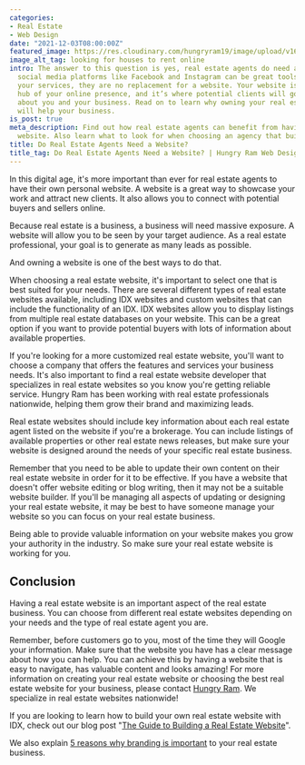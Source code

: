 ```yaml
---
categories:
- Real Estate
- Web Design
date: "2021-12-03T08:00:00Z"
featured_image: https://res.cloudinary.com/hungryram19/image/upload/v1638579145/hungryram/real-estate-peresonal-website_bcdygx.jpg
image_alt_tag: looking for houses to rent online
intro: The answer to this question is yes, real estate agents do need a website. While
  social media platforms like Facebook and Instagram can be great tools for marketing
  your services, they are no replacement for a website. Your website is the central
  hub of your online presence, and it’s where potential clients will go to learn more
  about you and your business. Read on to learn why owning your real estate website
  will help your business.
is_post: true
meta_description: Find out how real estate agents can benefit from having their own
  website. Also learn what to look for when choosing an agency that builds websites.
title: Do Real Estate Agents Need a Website?
title_tag: Do Real Estate Agents Need a Website? | Hungry Ram Web Design
---
```


In this digital age, it's more important than ever for real estate agents to have their own personal website. A website is a great way to showcase your work and attract new clients. It also allows you to connect with potential buyers and sellers online.

Because real estate is a business, a business will need massive exposure. A website will allow you to be seen by your target audience. As a real estate professional, your goal is to generate as many leads as possible.

And owning a website is one of the best ways to do that.

When choosing a real estate website, it's important to select one that is best suited for your needs. There are several different types of real estate websites available, including IDX websites and custom websites that can include the functionality of an IDX. IDX websites allow you to display listings from multiple real estate databases on your website. This can be a great option if you want to provide potential buyers with lots of information about available properties.

If you're looking for a more customized real estate website, you'll want to choose a company that offers the features and services your business needs. It's also important to find a real estate website developer that specializes in real estate websites so you know you're getting reliable service. Hungry Ram has been working with real estate professionals nationwide, helping them grow their brand and maximizing leads.

Real estate websites should include key information about each real estate agent listed on the website if you're a brokerage. You can include listings of available properties or other real estate news releases, but make sure your website is designed around the needs of your specific real estate business.

Remember that you need to be able to update their own content on their real estate website in order for it to be effective. If you have a website that doesn't offer website editing or blog writing, then it may not be a suitable website builder. If you'll be managing all aspects of updating or designing your real estate website, it may be best to have someone manage your website so you can focus on your real estate business.

Being able to provide valuable information on your website makes you grow your authority in the industry. So make sure your real estate website is working for you.

## Conclusion

Having a real estate website is an important aspect of the real estate business. You can choose from different real estate websites depending on your needs and the type of real estate agent you are.

Remember, before customers go to you, most of the time they will Google your information. Make sure that the website you have has a clear message about how you can help. You can achieve this by having a website that is easy to navigate, has valuable content and looks amazing! For more information on creating your real estate website or choosing the best real estate website for your business, please contact [Hungry Ram](/contact). We specialize in real estate websites nationwide!

If you are looking to learn how to build your own real estate website with IDX, check out our blog post "[The Guide to Building a Real Estate Website](https://www.hungryram.com/blog/the-guide-to-building-a-real-estate-website-with-idx/)". 

We also explain [5 reasons why branding is important](/blog/5-reasons-why-real-estate-branding-is-important/) to your real estate business.